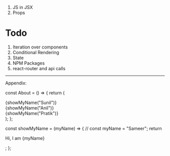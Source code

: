 1. JS in JSX
2. Props

# Todo

1. Iteration over components
2. Conditional Rendering
3. State
4. NPM Packages
5. react-router and api calls

---

Appendix:

const About = () => {
return (

<section id="about" className="dark-bg">
<div className="flex">
<div className="flex-full">{showMyName("Sunil")}</div>
<div className="flex-full">{showMyName("Anil")}</div>
<div className="flex-full">{showMyName("Pratik")}</div>
</div>
</section>
);
};

const showMyName = (myName) => {
// const myName = "Sameer";
return <p>Hi, I am {myName}</p>;
};
